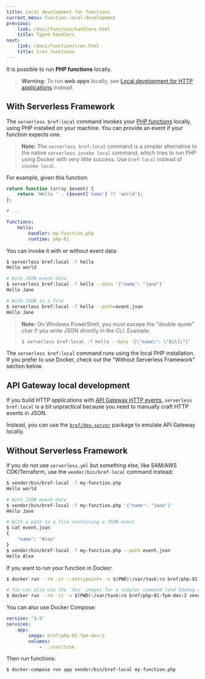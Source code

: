 ```yaml
---
title: Local development for functions
current_menu: function-local-development
previous:
    link: /docs/function/handlers.html
    title: Typed handlers
next:
    link: /docs/function/cron.html
    title: Cron functions
---
```


It is possible to run **PHP functions** locally.

> **Warning:**
> To run **web apps** locally, see [Local development for HTTP applications](/docs/web-apps/local-development.md) instead.

## With Serverless Framework

The `serverless bref:local` command invokes your [PHP functions](/docs/runtimes/function.md) locally, using PHP installed on your machine. You can provide an event if your function expects one.

> **Note:**
> The `serverless bref:local` command is a simpler alternative to the native `serverless invoke local` command, which tries to run PHP using Docker with very little success. Use `bref:local` instead of `invoke local`.

For example, given this function:

```php
return function (array $event) {
    return 'Hello ' . ($event['name'] ?? 'world');
};
```

```yaml
# ...

functions:
    hello:
        handler: my-function.php
        runtime: php-81
```

You can invoke it with or without event data:

```bash
$ serverless bref:local -f hello
Hello world

# With JSON event data
$ serverless bref:local -f hello --data '{"name": "Jane"}'
Hello Jane

# With JSON in a file
$ serverless bref:local -f hello --path=event.json
Hello Jane
```

> **Note:** On Windows PowerShell, you must escape the "double quote" char if you write JSON directly in the CLI. Example: 
> ```bash
> $ serverless bref:local -f hello --data '{\"name\": \"Bill\"}'
> ```

The `serverless bref:local` command runs using the local PHP installation. If you prefer to use Docker, check out the "Without Serverless Framework" section below.

## API Gateway local development

If you build HTTP applications with [API Gateway HTTP events](handlers.md#api-gateway-http-events), `serverless bref:local` is a bit unpractical because you need to manually craft HTTP events in JSON.

Instead, you can use the [`bref/dev-server`](https://github.com/brefphp/dev-server) package to emulate API Gateway locally.

## Without Serverless Framework

If you do not use `serverless.yml` but something else, like SAM/AWS CDK/Terraform, use the `vendor/bin/bref-local` command instead:

```bash
$ vendor/bin/bref-local -f my-function.php
Hello world

# With JSON event data
$ vendor/bin/bref-local -f my-function.php '{"name": "Jane"}'
Hello Jane

# With a path to a file containing a JSON event.
$ cat event.json
{
    "name": "Alex"
}
$ vendor/bin/bref-local -f my-function.php --path event.json 
Hello Alex
```

If you want to run your function in Docker:

```bash
$ docker run --rm -it --entrypoint= -v $(PWD):/var/task:ro bref/php-81:2 vendor/bin/bref-local my-function.php

# You can also use the `dev` images for a simpler command (and Xdebug and Blackfire in the image):
$ docker run --rm -it -v $(PWD):/var/task:ro bref/php-81-fpm-dev:2 vendor/bin/bref-local my-function.php
```

You can also use Docker Compose:

```yaml
version: "3.5"
services:
    app:
        image: bref/php-81-fpm-dev:2
        volumes:
            - .:/var/task
```

Then run functions:

```bash
$ docker-compose run app vendor/bin/bref-local my-function.php
```
